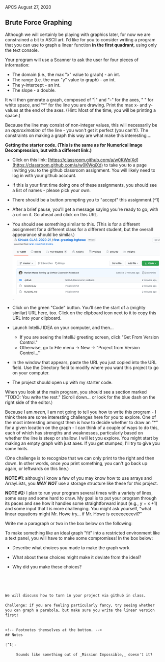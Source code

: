 APCS	August 27, 2020

## Brute Force Graphing ##

Although we will certainly be playing with graphics later, for now we are constrained a bit to ASCII art. I'd like for you to consider writing a program that you can use to graph a linear function **in the first quadrant**, using only the text console.

Your program will use a Scanner to ask the user for four pieces of information: 



*   The domain (i.e., the max "x" value to graph) - an int.
*   The range (i.e. the max "y" value to graph) - an int.
*   The y-intercept - an int.
*   The slope - a double. 

It will then generate a graph, composed of "|" and "-" for the axes, " " for white space, and "*" for the line you are drawing. Print the max x- and y-values at the end of the axes. (Hint: Most of the time, you will be printing a space.) 

Because the line may consist of non-integer values, this will necessarily be an _approximation_ of the line - you won't get it perfect (you can't!). The constraints on making a graph this way are what make this interesting….

**Getting the starter code. (This is the same as for Numerical Image Decompression, but with a different link.)**

*   Click on this link: [https://classroom.github.com/a/w0KWqiXd](https://classroom.github.com/a/w0KWqiXd) to take you to a page inviting you to the github classroom assignment. You will likely need to log in with your github account.
*   If this is your first time doing one of these assignments, you should see a list of names - please pick your own.
*   There should be a button prompting you to "accept" this assignment.[^1]


*   After a brief pause, you'll get a message saying you're ready to go, with a url on it. Go ahead and click on this URL.
*   You should see something similar to this. (This is for a different assignment for a different class for a different student, but the overall appearance should be similar.) <br /><img src = "images/image1.png" width = "750px">.
*   Click on the green "Code" button. You'll see the start of a (mighty similar) URL here, too. Click on the clipboard icon next to it to copy this URL into your clipboard.
*   Launch IntelliJ IDEA on your computer, and then…
    *   If you are seeing the IntelliJ greeting screen, click "Get From Version Control."
    *   Otherwise, go to File menu → New → "Project from Version Control…"
*   In the window that appears, paste the URL you just copied into the URL field.  Use the Directory field to modify where you want this project to go on your computer.
*   The project should open up with my starter code.

When you look at the main program, you should see a section marked "TODO: You write the rest." (Scroll down… or look for the blue dash on the right side of the editor.)

Because I am _mean_, I am not going to tell you how to write this program - I think there are some interesting challenges here for you to explore. One of the most interesting amongst them is how to decide whether to draw an "*" for a given location on the graph - I can think of a couple of ways to do this, each of which has strengths and weaknesses, particularly based on whether the line is steep or shallow. I will let you explore. You might start by making an empty graph with just axes.  If you get  stumped, I'll try to give you some hints. 

(One challenge is to recognize that we can only print to the right and then down. In other words, once you print something, you can't go back up again, or leftwards on this line.)

**NOTE #1**: although I know a few of you may know how to use arrays and ArrayLists, you **_MAY_** **_NOT_** use a storage structure like these for _this_ project.

**NOTE #2:** I plan to run your program several times with a variety of lines, some easy and some hard to draw. My goal is to put your program through its paces and see how it handles some straightforward input (e.g., y = x +1) and some input that I is more challenging. You might ask yourself, "what linear equations might Mr. Howe try… if Mr. Howe is eeeeeeeeevil?"

Write me a paragraph or two in the box below on the following:

To make something like an ideal graph "fit" into a restricted environment like a text panel, you will have to make some compromises! In the box below:



*   Describe what choices you made to make the graph work.  
*   What about these choices might make it deviate from the ideal? 
*   Why did you make these choices? 

    ```

```



We will discuss how to turn in your project via github in class.

Challenge: if you are feeling particularly fancy, try seeing whether you can graph a parabola, but make sure you write the linear version first!


<!-- Footnotes themselves at the bottom. -->
## Notes

[^1]:

     Sounds like something out of _Mission Impossible,_ doesn't it?
